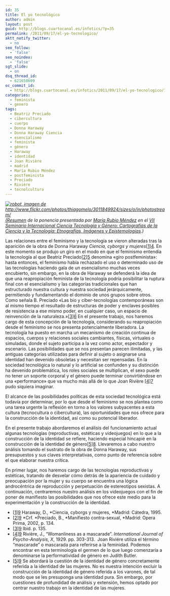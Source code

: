 ```yaml
---
id: 35
title: El yo tecnológico
author: admin
layout: post
guid: http://blogs.cuartocanal.es/infotics/?p=35
permalink: /2011/09/17/el-yo-tecnologico/
aktt_notify_twitter:
  - no
seo_follow:
  - 'false'
seo_noindex:
  - 'false'
sgt_slide:
  - on
dsq_thread_id:
  - 621658609
oc_commit_id:
  - http://blogs.cuartocanal.es/infotics/2011/09/17/el-yo-tecnologico/1364594984
categories:
  - feminista
  - genero
tags:
  - Beatriz Preciado
  - cibercultura
  - cuerpo
  - Donna Haraway
  - Donna Haraway Ciencia
  - esencialismo
  - feminista
  - género
  - Haraway
  - identidad
  - Joan Rivière
  - madrid
  - María Rubio Méndez
  - postfeminista
  - Preciado
  - Rivière
  - tecnolcultura
---
```

*[<img class="alignnone" src="http://i2.wp.com/blogs.cuartocanal.es/infotics/files/2011/09/3011849924_7c3fffb8c6_o.jpg?resize=640%2C480" alt="robot, imagen de http://www.flickr.com/photos/thiagomelo/3011849924/sizes/o/in/photostream/" data-recalc-dims="1" />(Resumen][1] de la ponencia presentada por [María Rubio Méndez][2] en el [VII Seminario Internacional Ciencia Tecnología y Género: Cartografías de la Ciencia y la Tecnología: Etnografías, Imágenes y Epistemologías][3].)*

Las relaciones entre el feminismo y la tecnología se vieron alteradas tras la aparición de la obra de Donna Haraway *Ciencia, cyborgs y mujeres*[][4][[1]][4]. En este momento se produjo un giro en el modo en que el feminismo entendía la tecnología al que Beatriz Preciado[][5][[2]][5] denomina «giro postfeminista»: hasta entonces, el feminismo había rechazado el uso o determinado uso de las tecnologías haciendo gala de un esencialismo muchas veces encubierto, sin embargo, en la obra de Haraway se defenderá la idea de que una reapropiación feminista de la tecnología podría posibilitar la ruptura final con el esencialismo y las categorías tradicionales que han estructurado nuestra cultura y nuestra sociedad jerárquicamente, permitiendo y fundamentando el dominio de unos grupos sobre otros. Como señala B. Preciado «Las bio y ciber-tecnologías contemporáneas son al mismo tiempo el resultado de estructuras de poder y enclaves posibles de resistencia a ese mismo poder, en cualquier caso, un espacio de reinvención de la naturaleza.»[][6][[3]][6] En el presente trabajo, nos haremos cargo de esta concepción de la tecnología, considerando su reapropiación desde el feminismo se nos presenta potencialmente liberadora. La tecnología ha puesto en marcha un mecanismo de creación continua de espacios, cuerpos y relaciones sociales cambiantes, físicas, virtuales o simuladas, donde el sujeto participa a la vez como actor, espectador y escenario. Las posibilidades que se nos presentan parecen ilimitadas, y las antiguas categorías utilizadas para definir al sujeto o asignarse una identidad han devenido obsoletas y necesitan ser repensadas. En la sociedad tecnológica lo natural y lo artificial se confunden y su distinción ha devenido problemática, los roles sociales se multiplican, el sexo puede no tener un soporte corporal y el género puede terminar convirtiéndose en una «performance» que va mucho más allá de lo que Joan Rivière [[4]][7] pudo siquiera imaginar.

El alcance de las posibilidades políticas de esta sociedad tecnológica está todavía por determinar, por lo que desde el feminismo se nos plantea como una tarea urgente la reflexión en torno a los valores subyacentes a esta cultura (tecnocultura o cibercultura), las oportunidades que nos ofrece para la construcción de la identidad, así como su potencial liberador.

En el presente trabajo abordaremos el análisis del funcionamiento actual algunas tecnologías (reproductivas, estéticas y videojuegos) en lo que a la construcción de la identidad se refiere, haciendo especial hincapié en la construcción de la identidad de género[][8][[5]][8]. Llevaremos a cabo nuestro análisis tomando el sustrato de la obra de Donna Haraway, sus presupuestos y sus claves interpretativas, como punto de referencia sobre el que elaborar nuestra crítica.

En primer lugar, nos haremos cargo de las tecnologías reproductivas y estéticas, tratando de desvelar cómo detrás de la apariencia de cuidado y preocupación por la mujer y su cuerpo se encuentra una lógica androcéntrica de reproducción y perpetuación de estereotipos sexistas. A continuación, centraremos nuestro análisis en los videojuegos con el fin de poner de manifiesto las posibilidades que nos ofrece este medio para la experimentación y la construcción de la identidad.

  * [][9][[1]][9] Haraway, D., *Ciencia, cyborgs y mujeres, *Madrid: Cátedra, 1995.
  * [][9][[2]][9] *Crf. *Preciado, B., *Manifiesto contra-sexual, *Madrid: Opera Prima, 2002, p. 134.
  * [][9][[3]][9] Ibid. p. 135.
  * [][9][[4]][9] Rivière, J., “Womanliness as a mascarade”. *International Journal of Psycho-Analysis, X*, 1929. pp. 303-313.  Joan Riviére utiliza el término “mascarade” o mascarada para referirse a la feminidad. Podemos encontrar en esta terminología el germen de lo que luego comenzaría a denominarse la performatividad de género en Judith Butler.
  * [][9][[5]][9] Se abordará la cuestión de la identidad de género concretamente referida a la identidad de las mujeres. No es nuestra intención excluir la construcción de la identidad de género referida a los varones, de tal modo que se les presuponga una identidad pura. Sin embargo, por cuestiones de profundidad de análisis y extensión, hemos optado por centrar nuestro trabajo en la identidad de las mujeres.

 [1]: http://www.mariarubiomendez.es.tl/El-yo-tecnol%F3gico.htm
 [2]: http://www.mariarubiomendez.es.tl
 [3]: http://www.cchs.csic.es/es/node/277302
 [4]: http://www.mariarubiomendez.es.tl/El-yo-tecnol%F3gico.htm#_ftn1
 [5]: http://www.mariarubiomendez.es.tl/El-yo-tecnol%F3gico.htm#_ftn2
 [6]: http://www.mariarubiomendez.es.tl/El-yo-tecnol%F3gico.htm#_ftn3
 [7]: http://www.mariarubiomendez.es.tl/El-yo-tecnol%F3gico.htm#_ftn4
 [8]: http://www.mariarubiomendez.es.tl/El-yo-tecnol%F3gico.htm#_ftn5
 [9]: http://www.mariarubiomendez.es.tl/El-yo-tecnol%F3gico.htm#_ftnref